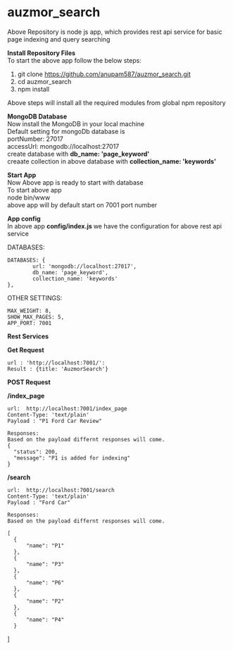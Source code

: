 # auzmor_search
Above Repository is node js app, which provides rest api service for basic page indexing and query searching

<b>Install Repository Files </b>  
To start the above app follow the below steps:
1. git clone https://github.com/anupam587/auzmor_search.git
2. cd auzmor_search
3. npm install

Above steps will install all the required modules from global npm repository

<b>MongoDB Database </b>  
Now install the MongoDB in your local machine   
Default setting for mongoDb database is   
portNumber: 27017   
accessUrl: mongodb://localhost:27017   
create database with <b> db_name: 'page_keyword'</b>   
creaate collection in above database with <b> collection_name: 'keywords'</b>   

<b>Start App </b>  
Now Above app is ready to start with database     
To start above app   
node bin/www  
above app will by default start on 7001 port number 

<b>App config </b>  
In above app <b>config/index.js </b> we have the configuration for above rest api service    

DATABASES:    
   
    DATABASES: {
            url: 'mongodb://localhost:27017',
            db_name: 'page_keyword',
            collection_name: 'keywords'
    },

OTHER SETTINGS:

    MAX_WEIGHT: 8,
    SHOW_MAX_PAGES: 5,
    APP_PORT: 7001
    
<b> Rest Services </b>  

<b> Get Request </b>  
     
    url : 'http://localhost:7001/':  
    Result : {title: 'AuzmorSearch'}


<b> POST Request </b> 

<b> /index_page </b>

    url:  http://localhost:7001/index_page
    Content-Type: 'text/plain'
    Payload : "P1 Ford Car Review"

    Responses:
    Based on the payload differnt responses will come.    
    {
      "status": 200,
      "message": "P1 is added for indexing"
    }
    
   
<b> /search </b>

    url:  http://localhost:7001/search
    Content-Type: 'text/plain'
    Payload : "Ford Car"
    
    Responses:
    Based on the payload differnt responses will come.
    
    [
      {
          "name": "P1"
      },
      {
          "name": "P3"
      },
      {
          "name": "P6"
      },
      {
          "name": "P2"
      },
      {
          "name": "P4"
      }
  ]
    
    
    
    
